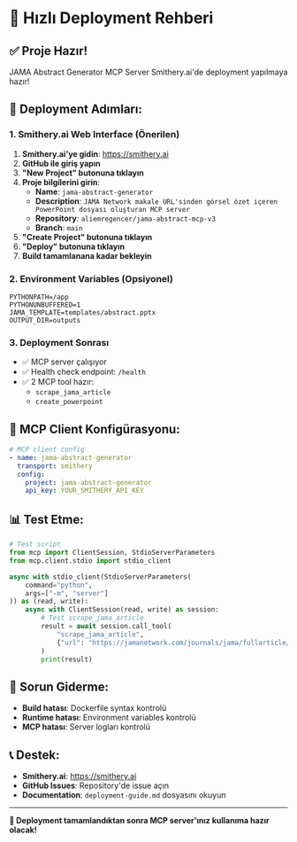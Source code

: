 # 🚀 Hızlı Deployment Rehberi

## ✅ Proje Hazır!

JAMA Abstract Generator MCP Server Smithery.ai'de deployment yapılmaya hazır!

## 🎯 Deployment Adımları:

### 1. Smithery.ai Web Interface (Önerilen)

1. **Smithery.ai'ye gidin**: https://smithery.ai
2. **GitHub ile giriş yapın**
3. **"New Project" butonuna tıklayın**
4. **Proje bilgilerini girin**:
   - **Name**: `jama-abstract-generator`
   - **Description**: `JAMA Network makale URL'sinden görsel özet içeren PowerPoint dosyası oluşturan MCP server`
   - **Repository**: `aliemregencer/jama-abstract-mcp-v3`
   - **Branch**: `main`
5. **"Create Project" butonuna tıklayın**
6. **"Deploy" butonuna tıklayın**
7. **Build tamamlanana kadar bekleyin**

### 2. Environment Variables (Opsiyonel)

```
PYTHONPATH=/app
PYTHONUNBUFFERED=1
JAMA_TEMPLATE=templates/abstract.pptx
OUTPUT_DIR=outputs
```

### 3. Deployment Sonrası

- ✅ MCP server çalışıyor
- ✅ Health check endpoint: `/health`
- ✅ 2 MCP tool hazır:
  - `scrape_jama_article`
  - `create_powerpoint`

## 🔧 MCP Client Konfigürasyonu:

```yaml
# MCP client config
- name: jama-abstract-generator
  transport: smithery
  config:
    project: jama-abstract-generator
    api_key: YOUR_SMITHERY_API_KEY
```

## 📊 Test Etme:

```python
# Test script
from mcp import ClientSession, StdioServerParameters
from mcp.client.stdio import stdio_client

async with stdio_client(StdioServerParameters(
    command="python", 
    args=["-m", "server"]
)) as (read, write):
    async with ClientSession(read, write) as session:
        # Test scrape_jama_article
        result = await session.call_tool(
            "scrape_jama_article",
            {"url": "https://jamanetwork.com/journals/jama/fullarticle/..."}
        )
        print(result)
```

## 🚨 Sorun Giderme:

- **Build hatası**: Dockerfile syntax kontrolü
- **Runtime hatası**: Environment variables kontrolü
- **MCP hatası**: Server logları kontrolü

## 📞 Destek:

- **Smithery.ai**: https://smithery.ai
- **GitHub Issues**: Repository'de issue açın
- **Documentation**: `deployment-guide.md` dosyasını okuyun

---

**🎉 Deployment tamamlandıktan sonra MCP server'ınız kullanıma hazır olacak!**
